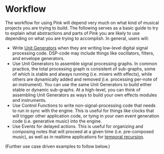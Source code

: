 # Workflow

The workflow for using Pink will depend very much on what kind of musical projects you are trying to build.  The following serves as a basic guide to try to explain what abstractions and parts of Pink you are likely to use depending on what you are trying to accomplish.  In general, users will:

* Write [Unit Generators](ugen.md) when they are writing low-level digital signal processing code. DSP-code may include things like oscillators, filters, and envelope generators.
* Use Unit Generators to assemble signal processing graphs.  In common practice, the total processing graph is consistent of sub-graphs, some of which is stable and always running (i.e. mixers with effects), while others are dynamically added and removed (i.e. processing per-note of an instrument). You can use the same Unit Generators to build either stable or dynamic sub-graphs.  At a high-level, you can think of assembling Unit Generators as ways to build your own effects modules and instruments.
* Use Control Functions to write non-signal-processing code that needs to run in sync with the engine. This is useful for things like clocks that will trigger other application code, or tying in your own event generation code (i.e. generative music) into the engine.
* Use Events for delayed actions.  This is useful for organizing and composing notes that will proceed at a given time (i.e. pre-composed music), as well as in realtime applications for [temporal recursion](http://extempore.moso.com.au/temporal_recursion.html). 

(Further use case driven examples to follow below.)
